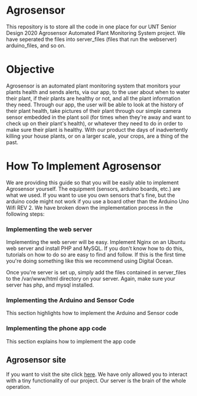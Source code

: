 # Agrosensor

This repository is to store all the code in one place for our UNT Senior Design 2020 Agrosensor Automated Plant Monitoring System project. We have seperated the files into server_files (files that run the webserver) arduino_files, and so on.


# Objective

Agrosensor is an automated plant monitoring system that monitors your plants health and sends alerts, via our app, to the user about when to water their plant, if their plants are healthy or not, and all the plant information they need.
Through our app, the user will be able to look at the history of their plant health, take pictures of their plant through our simple camera sensor embedded in the plant soil (for times when they're away and want to check up on their plant's health), or whatever they need to do in order to make sure their plant is healthy. With our product the days of inadvertently killing your house plants, or on a larger scale, your crops, are a thing of the past.


# How To Implement Agrosensor

We are providing this guide so that you will be easily able to implement Agrosensor yourself. The equipment (sensors, arduino boards, etc.) are what we used. If you want to use you own sensors that's fine, but the arduino code might not work if you use a board other than the Arduino Uno Wifi REV 2. We have broken down the implementation process in the following steps:

### Implementing the web server

Implementing the web server will be easy. Implement Nginx on an Ubuntu web server and install PHP and MySQL. If you don't know how to do this, tutorials on how to do so are easy to find and follow. If this is the first time you're doing something like this we recommend using Digital Ocean.

Once you're server is set up, simply add the files contained in server_files to the /var/www/html directory on your server. Again, make sure your server has php, and mysql installed. 

### Implementing the Arduino and Sensor Code

This section highlights how to implement the Arduino and Sensor code

### Implementing the phone app code

This section explains how to implement the app code


## Agrosensor site

If you want to visit the site click [here](http://157.245.185.143/). We have only allowed you to interact with a tiny functionality of our project. Our server is the brain of the whole operation. 




